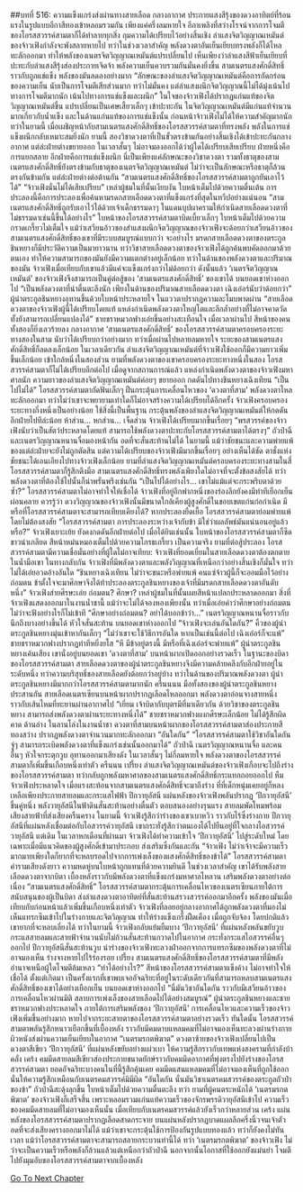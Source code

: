 ##บทที่ 516: ความแข็งแกร่งส่งผ่านทางสายเลือด
กลางอากาศ
ประกายแสงสีรุ้งของดวงอาทิตย์ที่ร้อนแรงในรูปแบบอีกาสีทองเข้าหลอมรวมกัน
เพียงแค่ครึ่งลมหายใจ อีกาเพลิงที่สว่างโรจน์จากการโจมตีของโอรสสวรรค์สามตาก็ได้ทำลายทุกสิ่ง กุมความได้เปรียบไว้อย่างสิ้นเชิง
ลำแสงจิตวิญญาณเหมันต์ของจ้าวเฟิงกำลังจะพังสลายหายไป
ทว่าในช่วงเวลาสำคัญ พลังดวงตาอันเย็นเยียบทรงพลังก็ได้ไหลทะลักออกมา ทำให้พลังของเนตรจิตวิญญาณเหมันต์แปรเปลี่ยนไป
เห็นเพียงว่าลำแสงสีฟ้าเย็นเยียบที่ปะทะกับลำแสงสีรุ้งส่องประกายเจิดจ้า พลังความเย็นควบรวมกันมั่นคงยิ่งขึ้น
สามเนตรแสงศักดิ์สิทธิ์ราวกับถูกแช่แข็ง พลังของมันลดลงอย่างมาก
“ลักษณะของลำแสงจิตวิญญาณเหมันต์คือการกัดกร่อนของความเย็น นับเป็นการโจมตีเสียส่วนมาก ทว่าไม่มั่นคง แต่ลำแสงผนึกจิตวิญญาณนี้ไม่ได้มุ่งเน้นไปทางการโจมตีมากนัก เน้นไปทางการแช่แข็งและผนึก”
ในใจของจ้าวเฟิงได้ปรากฏแก่นแท้ของจิตวิญญาณเหมันต์ขึ้น แปรเปลี่ยนเป็นเศษเสี้ยวเล็กๆ เข้าปะทะกัน
ในจิตวิญญาณเหมันต์มีแก่นแท้จำนวนมากเกี่ยวกับน้ำแข็ง
และในด้านแก่นแท้ของการแช่แข็งนั้น ก่อนหน้าจ้าวเฟิงไม่ได้ให้ความสำคัญมากนัก
ทว่าในยามนี้ เมื่อเผชิญหน้ากับสามเนตรแสงศักดิ์สิทธิ์ของโอรสสวรรค์สามตาที่ทรงพลัง พลังในการแช่แข็งผนึกกลับเหมาะสมยิ่งนัก
ยามนี้
สองวิชาดวงตาที่เป็นขั้วตรงข้ามกันอย่างสิ้นเชิงได้เข้าปะทะกันกลางอากาศ แต่ล่ะฝ่ายต่างขยายออก ในเวลาสั้นๆ ไม่อาจมองออกได้ว่าผู้ใดได้เปรียบเสียเปรียบ
ฝ่ายหนึ่งคือการแยกสลาย อีกฝ่ายคือการแช่แข็งผนึก
นี่เป็นเพียงแค่ลักษณะของวิชาดวงตา
รวมทั้งธาตุของสามเนตรแสงศักดิ์สิทธิ์ยังตรงข้ามกับธาตุของเนตรจิตวิญญาณเหมันต์
ไม่ว่าจะเป็นลักษณะหรือธาตุก็ล้วนตรงกันข้ามกัน แต่ล่ะฝ่ายต่างต่อต้านกัน
“สามเนตรแสงศักดิ์สิทธิ์ของโอรสสวรรค์สามตาถูกยันเอาไว้ได้”
“จ้าวเฟิงนั่นไม่ได้เสียเปรียบ”
เหล่าผู้ชมในที่นั้นเงียบงัน ใบหน้าเต็มไปด้วยความตื่นเต้น
การประลองนี้คือการประลองเพื่อค้นหามรดกสายเลือดดวงตาที่แข็งแกร่งที่สุดในทวีปอย่างแน่นอน
“สามเนตรแสงศักดิ์สิทธิ์ถูกรับเอาไว้ได้ด้วยเจ้าเด็กธรรมดาๆ ในแดนบุปผาครามให้กำเนิดสายเลือดดวงตาที่ไม่ธรรมดาเช่นนี้ขึ้นได้อย่างไร”
ใบหน้าของโอรสสวรรค์สามตาบิดเบี้ยวเล็กๆ ใบหน้าเต็มไปด้วยความกราดเกรี้ยวไม่เต็มใจ
แม้ว่าเสวียนอ้าวของสำแสงผนึกจิตวิญญาณของจ้าวเฟิงจะด้อยกว่าเสวียนอ้าวของสามเนตรแสงศักดิ์สิทธิ์ของเขาที่มีระบบสมบูรณ์แบบกว่า
จะอย่างไร มรดกสายเลือดดวงตาของตระกูลชินหยางก็มีประวัติความเป็นมายาวนาน ทว่าวิชาสายเลือดดวงตาของจ้าวเฟิงได้ถูกค้นพบคัดลอกมาด้วยตนเอง ทำให้ความสามารถของมันยังมีความแตกต่างอยู่เล็กน้อย
ทว่าในด้านของพลังดวงตาและปริมาณของมัน จ้าวเฟิงเมื่อเทียบกับเขาแล้วมีแค่จะแข็งแกร่งกว่าไม่ด้อยกว่า
ดังนั้นแล้ว
‘เนตรจิตวิญญาณเหมันต์’ ของจ้าวเฟิงจึงสามารถเป็นคู่ต่อสู้ของ ‘สามเนตรแสงศักดิ์สิทธิ์’ ของเขาได้
บนยอดเขาห่างออกไป
“เป็นพลังดวงตาที่น่าตื่นตะลึงนัก เพียงในด้านของปริมาณสายเลือดดวงตา เฉิงเอ๋อร์นับว่าด้อยกว่า”
ผู้นำตระกูลชินหยางอุทานขึ้นด้วยใบหน้าประหลายใจ ในแววตาปรากฏความละโมบพาดผ่าน
“สายเลือดดวงตาของจ้าวเฟิงผู้นี้ได้เปรียบโดยแท้ แหล่งกำเนิดพลังดวงตาใหญ่โตและลึกล้ำอย่างที่ไม่อาจคาดวัด ทั้งยังสามารถเปลี่ยนแปลงได้”
ชายชราหมวกฟางเอ่ยขึ้นอย่างสะเทือนใจ
เมื่อเวลาผ่านไป สีหน้าของคนทั้งสองก็ยิ่งเลวร้ายลง
กลางอากาศ ‘สามเนตรแสงศักดิ์สิทธิ์’ ของโอรสสวรรค์สามตาครอบครองระยะทางสองในสาม นับว่าได้เปรียบกว่าอย่างมาก
ทว่าเมื่อผ่านไปหลายลมหายใจ ระยะของสามเนตรแสงศักดิ์สิทธิ์ก็ลดลงเล็กน้อย
ในเวลาเดียวกัน
ลำแสงจิตวิญญาณเหมันต์ที่จ้าวเฟิงใช้ออกก็มีความยาวเพิ่มขึ้นเล็กน้อย เข้าใกล้หนึ่งในสองส่วน
ยามที่พลังดวงตาของเขาครอบครองระยะทางหนึ่งในสอง โอรสสวรรค์สามตาก็ไม่ได้เปรียบอีกต่อไป
เมื่อดูจากสถานการณ์แล้ว แหล่งกำเนิดพลังดวงตาของจ้าวเฟิงมหาศาลนัก ความยาวของลำแสงจิตวิญญาณเหมันต์ค่อยๆ ขยายออก กดดันไปทางชินหยางเฉิงเทียน
“เป็นไปไม่ได้”
โอรสสวรรค์สามตากัดฟันเล็กๆ ฝืนกระตุ้นการเคลื่อนไหวของ ‘ดวงตาที่สาม’ พลังดวงตาไหลทะลักออกมา
ทว่าไม่ว่าเขาจะพยายามเท่าใดก็ไม่อาจสร้างความได้เปรียบได้อีกครั้ง
จ้าวเฟิงครอบครองระยะทางกึ่งหนึ่งเป็นอย่างน้อย ใช้สิ่งนี้เป็นพื้นฐาน กระตุ้นพลังของลำแสงจิตวิญญาณเหมันต์ให้กดดันอีกฝ่ายไปทีล่ะน้อย
ห้าส่วน... หกส่วน... เจ็ดส่วน
จ้าวเฟิงได้เปรียบมากขึ้นเรื่อยๆ
“พรสวรรค์ของจ้าวเฟิงนับว่าเป็นสัตว์ประหลาดโดยแท้ สามารถใช้พลังดวงตาปะทะกับโอรสสวรรค์สามตาได้ตรงๆ”
ถัวป๋าฉีและเนตรวิญญาณหนานจื่อมองหน้ากัน อดที่จะสั่นสะท้านไม่ได้
ในยามนี้
แม้ว่าชัยชนะและความพ่ายแพ้ของแต่ล่ะฝ่ายจะยังไม่ถูกตัดสิน แต่ความได้เปรียบของจ้าวเฟิงมีมากขึ้นเรื่อยๆ อย่างเห็นได้ชัด
ตาชั่งแห่งชัยชนะได้เอนเอียงไปทางจ้าวเฟิงเล็กน้อย
ยามที่ลำแสงจิตวิญญาณเหมันต์ครอบครองระยะทางสามในสี่ โอรสสวรรค์สามตาก็รู้สึกตึงมือ
สามเนตรแสงศักดิ์สิทธิ์ทรงพลังเพียงใดไม่อาจที่จะตั้งข้อสงสัยได้
ทว่าพลังดวงตาที่ต้องใช้ไปนั้นก็น่าพรั่นพรึงเช่นกัน
“เป็นไปได้อย่างไร... เขาไม่แม้แต่จะกระพริบตาด้วยซ้ำ?”
โอรสสวรรค์สามตาไม่อาจทำใจให้เชื่อได้
จ้าวเฟิงที่อยู่อีกฟากหนึ่งของร่องลึกยังคงมีท่าทีเยือกเย็นผ่อนคลาย
ควรรู้ว่า
ดวงวิญญาณของจ้าวเฟิงนั้นมีขนาดใกล้เคียงผู้สูงศักดิ์ในขอบเขตแก่นก่อกำเนิด มีหรือที่โอรสสวรรค์สามตาจะสามารถเทียบเคียงได้?
หากประลองยืดเยื้อ โอรสสวรรค์สามตาย่อมพ่ายแพ้โดยไม่ต้องสงสัย
“โอรสสวรรค์สามตา การประลองระหว่างเจ้ากับข้า มิใช่ว่าผลลัพธ์มันแน่นอนอยู่แล้วหรือ?”
จ้าวเฟิงเยาะเย้ย ยังคงกดดันอีกฝ่ายต่อไป
เมื่อได้ยินเช่นนั้น ใบหน้าของโอรสสวรรค์สามตาก็ซีดขาวน่าเกลียด สีหน้าหม่นหมองเต็มไปด้วยความโกรธเกรี้ยว
เป็นความจริง
ยามที่ต่อสู้ประลอง โอรสสวรรค์สามตามีความเชื่อมั่นอย่างที่ผู้ใดไม่อาจเทียบ: จ้าวเฟิงที่ยอดเยี่ยมในสายเลือดดวงตาต้องตกตายในน้ำมือเขา
ในทางกลับกัน จ้าวเฟิงที่มีพลังดวงตาและพลังวิญญาณที่เหนือกว่าอย่างสิ้นเชิงก็มั่นใจ ทว่าไม่ได้เอ่ยอวดอ้างอันใด
“ชินหยางเฉิงเทียน ไม่ว่าจะชนะหรือพ่ายแพ้ คนแซ่จ้าวผู้นี้ก็จะออมมือไว้อย่างถ่อมตน ข้าตั้งใจจะมาศึกษาจึงได้ท้าประลองตระกูลชินหยางของเจ้าที่มีมรดกสายเลือดดวงตาอันดับหนึ่ง”
จ้าวเฟิงส่ายศีรษะเอ่ย
ถ่อมตน? ศึกษา?
เหล่าผู้ชมในที่นั้นเผยสีหน้าแปลกประหลาดออกมา
สิ่งที่จ้าวเฟิงแสดงออกมาในงานน้ำชานี้ แม้ว่าจะไม่ได้จองหองเพียงนั้น ทว่าเมื่อเอ่ยคำว่าศึกษาอย่างถ่อมตน ไม่ว่าจะฟังอย่างไรก็ไม่เข้าที
“ศึกษาอย่างถ่อมตน? อย่าได้บอกข้าว่า...”
เนตรวิญญาณหนานจื่อราวกับนึกถึงบางอย่างขึ้นได้ หัวใจสั่นสะท้าน
บนยอดเขาห่างออกไป
“จ้าวเฟิงจะเล่นอันใดกัน?”
คิ้วของผู้นำตระกูลชินหยางมุ่นเข้าหากันเล็กๆ
“ไม่ว่าเขาจะใช้วิธีการอันใด หากเป็นเช่นนี้ต่อไป เฉิงเอ๋อร์ก็จะแพ้”
ชายชราหมวกฟางปรากฏท่าทีหยิ่งยโส
“หึ มีข้าอยู่ตรงนี้ มีหรือที่เฉิงเอ๋อร์จะพ่ายแพ้”
ผู้นำตระกูลชินหยางเค้นเสียง
เขานั่งอยู่บนยอดเขา ‘ดวงตาที่สาม’ บนหน้าผากเปิดออกอย่างรวดเร็ว
ในฐานะของบิดาของโอรสสวรรค์สามตา สายเลือดดวงตาของผู้นำตระกูลชินหยางจึงมีความคล้ายคลึงกับอีกฝ่ายอยู่ในระดับหนึ่ง ทว่าความบริสุทธิ์ของสายเลือดยังด้อยกว่าอยู่บ้าง
ทว่าในด้านของปริมาณพลังดวงตา ผู้นำตระกูลชินหยางมีมากกว่าโอรสสวรรค์สามตามากนัก
ครืนนนน
มือทั้งสองของผู้นำตระกูลชินหยางประสานกัน สายเลือดเนตรเซียนบนหน้าผากปรากฏเลือดไหลออกมา พลังดวงตาอ่อนจางสายหนึ่งราวกับเส้นไหมที่ทะยานผ่านอากาศไป
“เยี่ยม เจ้าบิดากับบุตรมีที่มาเดียวกัน ด้วยวิชาของตระกูลชินหยาง สามารถส่งพลังดวงตาผ่านระยะทางหนึ่งได้”
ชายชราหมวกฟางผงกศีรษะเล็กน้อย ไม่ได้รู้สึกผิดคาด
ด้านล่าง
ในลานโล่งในงานน้ำชา ดวงตาที่สามบนหน้าผากของโอรสสวรรค์สามตาส่องประกายสีทองสว่าง ปรากฏพลังดวงตาจำนวนมากทะลักออกมา
“อันใดกัน”
“โอรสสวรรค์สามตาใช้วิชาอันใดกัน จู่ๆ สามารถระเบิดพลังดวงตาที่แข็งแกร่งเช่นนั้นออกมาได้”
ถัวป๋าฉี เนตรวิญญาณหนานจื่อ และคนอื่นๆ หัวใจกระตุกวูบ อุทานออกมาเสียงดัง
ในเวลาสั้นๆ ไม่กี่ลมหายใจ พลังดวงตาของโอรสสวรรค์สามตาก็เพิ่มขึ้นเกือบหนึ่งเท่าตัว
ครืนนน เปรี้ยง
ลำแสงจิตวิญญาณเหมันต์ของจ้าวเฟิงเกือบจะไปถึงร่างของโอรสสวรรค์สามตา ทว่ากลับถูกพลังมหาศาลของสามเนตรแสงศักดิ์สิทธิ์กระแทกถอยออกไป
หืม
จ้าวเฟิงประหลาดใจ
เมื่อแรงสะท้อนจากสามเนตรแสงศักดิ์สิทธิ์จะมาถึงร่าง ที่ที่เด็กหนุ่มเคยอยู่ก็หลงเหลือเพียงประกายสายลมและกระแสไฟฟ้า
ปีกวายุอัสนี
แผ่นหลังของจ้าวเฟิงพลันปรากฏ ‘ปีกวายุอัสนี’ ขึ้นคู่หนึ่ง พลังวายุอัสนีในฟ้าดินสั่นสะท้านอย่างตื่นตัว ตอบสนองอย่างรุนแรง สายลมพัดโหมพร้อมเสียงสายฟ้าที่ส่งเสียงครืนคราง
ในยามนี้ จ้าวเฟิงรู้สึกว่าร่างของเขาเบาหวิว ราวกับไร้ซึ่งร่างกาย ปีกวายุอัสนีที่แผ่นหลังเชื่อมต่อกับไอสวรรค์วายุอัสนี
เขากระทั่งรู้สึกว่าตนเองได้ไปยืนอยู่ที่ใจกลางไอสวรรค์วายุอัสนี
แต่เดิม
ในเวลาหกเดือนที่ผ่านมา จ้าวเฟิงได้ทำความเข้าใจ ‘ปีกวายุอัสนี’ ไปสู่ระดับใหม่ โดยเฉพาะเมื่อมีแนวคิดของผู้สูงศักดิ์เข้ามาประกอบ ส่งเสริมซึ่งกันและกัน
“จ้าวเฟิง ไม่ว่าเจ้าจะมีความเร็วมากมายเพียงใดก็ยากที่จะหลบรอดไปจากการเพ่งเล็งของแสงศักดิ์สิทธิ์ของข้าได้”
โอรสสวรรค์สามตาคำรามเสียงดังยาว ความหดหู่บนใบหน้าถูกแทนที่ด้วยความยินดี
ในช่วงเวลาสำคัญ เขาได้รับพลังสายเลือดดวงตาจากบิดา เบื้องหลังราวกับมีพลังดวงตาที่แข็งแกร่งมหาศาลไหลวน เสริมพลังดวงตาอย่างต่อเนื่อง
“สามเนตรแสงศักดิ์สิทธิ์”
โอรสสวรรค์สามตากระตุ้นการเคลื่อนไหวของเนตรเซียนภายใต้การสนับสนุนของผู้เป็นบิดา ส่งลำแสงดวงตาอาทิตย์ที่สั่นสะท้านสรวงสวรรค์ออกมาอีกครั้ง พลังของมันเมื่อเทียบกับก่อนหน้าแล้วเพิ่มขึ้นเกือบหนึ่งเท่าตัว
จ้าวเฟิงที่ลอยอยู่กลางอากาศได้ถูกพลังดวงตาที่มองไม่เห็นแทรกซึมเข้าไปในร่างกายและจิตวิญญาณ ทำให้ร่างแข็งเกร็งฝืดเคือง
เมื่อถูกจับจ้อง โดยปกติแล้วเขายากที่จะหลบเลี่ยงได้
ทว่าในยามนี้ จ้าวเฟิงกลับแย้มยิ้มบาง ‘ปีกวายุอัสนี’ ที่แผ่นหลังพลันขยับวูบ กระแสสายลมและสายฟ้าจำนวนนับไม่ถ้วนสั่นสะท้านกวาดไปในอากาศ กระทั่งกระแสไอสวรรค์อื่นๆ ออกไป
ปีกวายุอัสนีสั่นสะท้านวูบ นำร่างของจ้าวเฟิงทะลวงฝ่าออกจากการแทรกซึมของพลังดวงตาที่ไม่อาจมองเห็น ร่างจางหายไปไร้ร่องรอย
เปรี้ยง
สามเนตรแสงศักดิ์สิทธิ์ของโอรสสวรรค์สามตาที่มีพลังอำนาจเหนือผู้ใดโจมตีล้มเหลว
“ทำได้อย่างไร?”
สีหน้าของโอรสสวรรค์สามตาแข็งค้าง ไม่อาจทำใจให้เชื่อได้
ตั้งแต่เกิดมา เป็นครั้งแรกที่เขาพบเจออัจฉริยะที่อยู่ในระดับเดียวกันที่สามารถหลบสามเนตรแสงศักดิ์สิทธิ์ของเขาได้อย่างเยือกเย็น
บนยอดเขาห่างออกไป
“นี่มันวิชาอันใดกัน ราวกับมีเสวียนอ้าวของการเคลื่อนไหวผ่านมิติ สลายการเพ่งเล็งของสายเลือดไปได้อย่างสมบูรณ์”
ผู้นำตระกูลชินหยางและชายชราหมวกฟางประหลาดใจ
ภายใต้การเสริมพลังของ ‘ปีกวายุอัสนี’ การเคลื่อนไหวและความเร็วของจ้าวเฟิงเพิ่มขึ้นอย่างมาก หายไปจากระยะสายตาของโอรสสวรรค์สามตาอย่างรวดเร็ว
ทันใดนั้น
โอรสสวรรค์สามตาพลันรู้สึกหนาวเยือกขึ้นที่เบื้องหลัง ราวกับมีคมดาบแหลมคมที่ไม่อาจมองเห็นทะลวงผ่านร่างกาย ผิวหนังส่งผ่านความเย็นเยียบในอากาศ
“เนตรมรกตพิฆาต”
ดวงตาซ้ายของจ้าวเฟิงเปลี่ยนไปเป็นดวงตาสีเขียว ‘ปีกวายุอัสนี’ ที่แผ่นหลังขยับอย่างแผ่วเบา ให้ความรู้สึกราวกับเทพแห่งสงครามที่กำลังบ้าคลั่ง
เคร้ง
คมมีดสายลมสีเขียวส่องประกายขนาดยักษ์ราวกับคมมีดอากาศที่พุ่งตรงไปยังร่างของโอรสสวรรค์สามตา
ยอดอัจฉริยะบางคนในที่นี้รู้สึกคุ้นเคย
คมมีดแสนแหลมคมที่ไม่อาจมองเห็นที่ถูกใช้ออกนั่นให้ความรู้สึกเหมือนกับเนตรคมสวรรค์มิมีผิด
“อันใดกัน นั่นมันวิชาเนตรคมสวรรค์ของตระกูลถัวป๋าของข้า”
ถัวป๋าฉีสะดุ้งลุกขึ้น ใบหน้าเต็มไปด้วยความตื่นตะลึง
ทว่า
ยามที่ผู้คนตระหนักได้ ‘เนตรมรกตพิฆาต’ ของจ้าวเฟิงก็เสร็จสิ้น เพราะหลอมรวมแก่นแท้ความเร็วของจักรพรรดิวายุอัสนีเข้าไป ความเร็วของคมมีดสายลมที่ไม่อาจมองเห็นนั้น เมื่อเทียบกับเนตรคมสวรรค์แล้วยังเร็วกว่าหลายส่วน
เคร้ง
แผ่นหลังของโอรสสวรรค์สามตาปรากฏเลือดสาดกระจาย บนแผ่นหลังปรากฏบาดแผลลึกครึ่งนิ้วจนเจ้าตัวอดที่จะส่งเสียงครางออกมาไม่ได้
แม้ว่าเขาจะกระตุ้นใช้การป้องกันรูปแบบทองแล้ว ทว่าก็ยังคงไม่ทันเวลา
แม้ว่าโอรสสวรรค์สามตาจะสามารถสลายกระบวนท่านี้ได้ ทว่า ‘เนตรมรกตพิฆาต’ ของจ้าวเฟิง ไม่ว่าจะเป็นความเร็วหรือพลังก็ล้วนแล้วแต่เหนือกว่าถัวป๋าฉี นอกจากนั้นโอกาสที่ใช้ออกยังแม่นยำ โจมตีไปยังมุมอับของโอรสสวรรค์สามตาจากเบื้องหลัง


[Go To Next Chapter]( ./76.md)